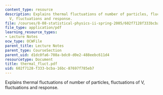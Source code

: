 ```yaml
---
content_type: resource
description: Explains thermal fluctuations of number of particles, fluctuations of
  V, fluctuations and response.
file: /courses/8-08-statistical-physics-ii-spring-2005/602f7128f333bcba16bc87697f785eb7_thermal_fluct.pdf
file_type: application/pdf
learning_resource_types:
- Lecture Notes
ocw_type: OCWFile
parent_title: Lecture Notes
parent_type: CourseSection
parent_uid: d1dc0fa6-708a-bdc0-d0e2-488eebc611d4
resourcetype: Document
title: thermal_fluct.pdf
uid: 602f7128-f333-bcba-16bc-87697f785eb7
---
```

Explains thermal fluctuations of number of particles, fluctuations of V, fluctuations and response.

